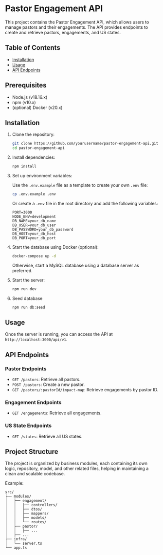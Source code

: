 # Pastor Engagement API

This project contains the Pastor Engagement API, which allows users to manage pastors and their engagements. The API provides endpoints to create and retrieve pastors, engagements, and US states.

## Table of Contents

- [Installation](#installation)
- [Usage](#usage)
- [API Endpoints](#api-endpoints)

## Prerequisites

- Node.js (v18.16.x)
- npm (v10.x)
- (optional) Docker (v20.x)

## Installation

1. Clone the repository:

   ```bash
   git clone https://github.com/yourusername/pastor-engagement-api.git
   cd pastor-engagement-api
   ```

2. Install dependencies:

   ```bash
   npm install
   ```

3. Set up environment variables:

   Use the `.env.example` file as a template to create your own `.env` file:

   ```bash
   cp .env.example .env
   ```

   Or create a `.env` file in the root directory and add the following variables:

   ```env
   PORT=3000
   NODE_ENV=development
   DB_NAME=your_db_name
   DB_USER=your_db_user
   DB_PASSWORD=your_db_password
   DB_HOST=your_db_host
   DB_PORT=your_db_port
   ```

4. Start the database using Docker (optional):

   ```bash
   docker-compose up -d
   ```

   Otherwise, start a MySQL database using a database server as preferred.

5. Start the server:

   ```bash
   npm run dev
   ```

6. Seed database

   ```bash
   npm run db:seed
   ```

## Usage

Once the server is running, you can access the API at `http://localhost:3000/api/v1`.

## API Endpoints

### Pastor Endpoints

- `GET /pastors`: Retrieve all pastors.
- `POST /pastors`: Create a new pastor.
- `GET /pastors/:pastorId/impact-map`: Retrieve engagements by pastor ID.

### Engagement Endpoints

- `GET /engagements`: Retrieve all engagements.

### US State Endpoints

- `GET /states`: Retrieve all US states.

## Project Structure

The project is organized by business modules, each containing its own logic, repository, model, and other related files, helping in maintaining a clean and scalable codebase.

Example:

```plaintext
src/
├── modules/
│   ├── engagement/
│   │   ├── controllers/
│   │   ├── dtos/
│   │   ├── mappers/
│   │   ├── models/
│   │   └── routes/
│   ├── pastor/
│   │   ├── ...
│   ├── ...
├── infra/
│   └── server.ts
└── app.ts
```
